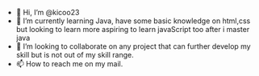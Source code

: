 - 👋 Hi, I’m @kicoo23
- 🌱 I’m currently learning Java, have some basic knowledge on html,css but looking to learn more aspiring to learn javaScript too after i master java
- 💞️ I’m looking to collaborate on any project that can further develop my skill but is not out of my skill range.
- 📫 How to reach me on my mail. 

<!---
kicoo23/kicoo23 is a ✨ special ✨ repository because its `README.md` (this file) appears on your GitHub profile.
You can click the Preview link to take a look at your changes.
--->
